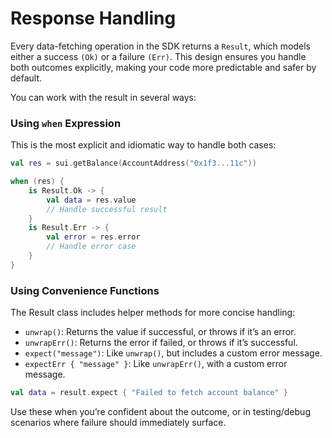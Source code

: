 # Response Handling

Every data-fetching operation in the SDK returns a `Result`, which models either a success `(Ok)` or a failure `(Err)`. This design ensures you handle both outcomes explicitly, making your code more predictable and safer by default.

You can work with the result in several ways:

### Using `when` Expression

This is the most explicit and idiomatic way to handle both cases:
```Kotlin
val res = sui.getBalance(AccountAddress("0x1f3...11c"))

when (res) {
    is Result.Ok -> {
        val data = res.value
        // Handle successful result
    }
    is Result.Err -> {
        val error = res.error
        // Handle error case
    }
}
```

### Using Convenience Functions

The Result class includes helper methods for more concise handling:
- `unwrap()`: Returns the value if successful, or throws if it’s an error.
- `unwrapErr()`: Returns the error if failed, or throws if it’s successful.
- `expect("message")`: Like `unwrap()`, but includes a custom error message.
- `expectErr { "message" }`: Like `unwrapErr()`, with a custom error message.
```Kotlin
val data = result.expect { "Failed to fetch account balance" }
```

Use these when you’re confident about the outcome, or in testing/debug scenarios where failure should immediately surface.